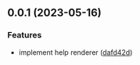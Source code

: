 ## 0.0.1 (2023-05-16)

### Features

-   implement help renderer ([dafd42d](https://github.com/prostojs/cli-help/commit/dafd42d63a33050671b4b43ba338fa45fcc0a3c4))
